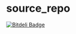 # source_repo


[![Bitdeli Badge](https://d2weczhvl823v0.cloudfront.net/goody80/source_repo/trend.png)](https://bitdeli.com/free "Bitdeli Badge")

